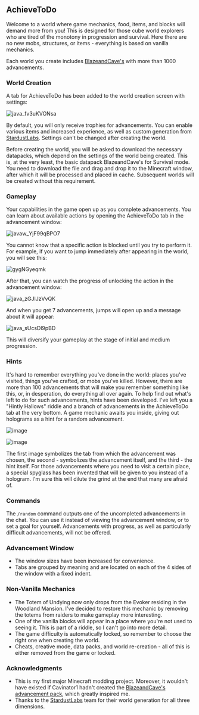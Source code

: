 ## AchieveToDo

Welcome to a world where game mechanics, food, items, and blocks will demand more from you! This is designed for those cube world explorers who are tired of the monotony in progression and survival. Here there are no new mobs, structures, or items - everything is based on vanilla mechanics.

Each world you create includes [BlazeandCave's](https://www.planetminecraft.com/data-pack/blazeandcave-s-advancements-pack-1-12/) with more than 1000 advancements.

### World Creation

A tab for AchieveToDo has been added to the world creation screen with settings:

![java_fv3uKVONsa](https://github.com/diskree/AchieveToDo/assets/96978370/ea1ac4cb-c082-46bb-8f27-b5368b32e5a3)

By default, you will only receive trophies for advancements. You can enable various items and increased experience, as well as custom generation from [StardustLabs](https://www.stardustlabs.net/). Settings can't be changed after creating the world.

Before creating the world, you will be asked to download the necessary datapacks, which depend on the settings of the world being created. This is, at the very least, the basic datapack BlazeandCave's for Survival mode. You need to download the file and drag and drop it to the Minecraft window, after which it will be processed and placed in cache. Subsequent worlds will be created without this requirement.

### Gameplay

Your capabilities in the game open up as you complete advancements. You can learn about available actions by opening the AchieveToDo tab in the advancement window:

![javaw_YjF99qBPO7](https://github.com/diskree/AchieveToDo/assets/96978370/641bfdd6-fa1f-4d0c-b9d3-c6442c05a0bd)

You cannot know that a specific action is blocked until you try to perform it. For example, if you want to jump immediately after appearing in the world, you will see this:

![gygNGyeqmk](https://github.com/diskree/AchieveToDo/assets/96978370/1ef24d12-7c6b-48be-895f-16faa6436bb5)

After that, you can watch the progress of unlocking the action in the advancement window:

![java_zGJlJzVvQK](https://github.com/diskree/AchieveToDo/assets/96978370/0bf08fbb-59ed-4f3f-ac3d-68f6025c884c)

And when you get 7 advancements, jumps will open up and a message about it will appear:

![java_sUcsDl9pBD](https://github.com/diskree/AchieveToDo/assets/96978370/70848bab-d72b-4341-b9c1-1e236d817de6)

This will diversify your gameplay at the stage of initial and medium progression.

### Hints

It's hard to remember everything you've done in the world: places you've visited, things you've crafted, or mobs you've killed. However, there are more than 100 advancements that will make you remember something like this, or, in desperation, do everything all over again. To help find out what's left to do for such advancements, hints have been developed. I've left you a "Hintly Hallows" riddle and a branch of advancements in the AchieveToDo tab at the very bottom. A game mechanic awaits you inside, giving out holograms as a hint for a random advancement. 

![image](https://github.com/diskree/AchieveToDo-core/assets/96978370/7ad53c31-da53-4e30-b930-076c8db1d0fc)

![image](https://github.com/diskree/AchieveToDo-core/assets/96978370/bf6b2959-df65-40c5-a46f-8708b24f21f8)

The first image symbolizes the tab from which the advancement was chosen, the second - symbolizes the advancement itself, and the third - the hint itself. For those advancements where you need to visit a certain place, a special spyglass has been invented that will be given to you instead of a hologram. I'm sure this will dilute the grind at the end that many are afraid of.

### Commands

The `/random` command outputs one of the uncompleted advancements in the chat. You can use it instead of viewing the advancement window, or to set a goal for yourself. Advancements with progress, as well as particularly difficult advancements, will not be offered.

### Advancement Window

- The window sizes have been increased for convenience.
- Tabs are grouped by meaning and are located on each of the 4 sides of the window with a fixed indent.

### Non-Vanilla Mechanics

- The Totem of Undying now only drops from the Evoker residing in the Woodland Mansion. I've decided to restore this mechanic by removing the totems from raiders to make gameplay more interesting.
- One of the vanilla blocks will appear in a place where you're not used to seeing it. This is part of a riddle, so I can't go into more detail.
- The game difficulty is automatically locked, so remember to choose the right one when creating the world.
- Cheats, creative mode, data packs, and world re-creation - all of this is either removed from the game or locked.

### Acknowledgments

- This is my first major Minecraft modding project. Moreover, it wouldn't have existed if Cavinator1 hadn't created the [BlazeandCave's advancement pack](https://www.planetminecraft.com/data-pack/blazeandcave-s-advancements-pack-1-12/), which greatly inspired me.
- Thanks to the [StardustLabs](https://www.stardustlabs.net/) team for their world generation for all three dimensions.

